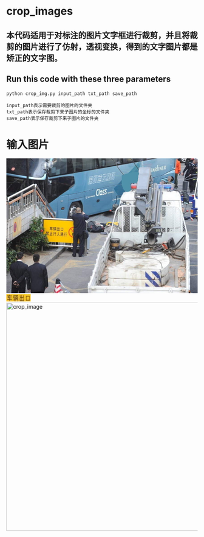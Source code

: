 crop_images
=====
本代码适用于对标注的图片文字框进行裁剪，并且将裁剪的图片进行了仿射，透视变换，得到的文字图片都是矫正的文字图。
--------
Run this code with these three parameters
-------
```
python crop_img.py input_path txt_path save_path
```
    input_path表示需要裁剪的图片的文件夹
    txt_path表示保存裁剪下来子图片的坐标的文件夹
    save_path表示保存裁剪下来子图片的文件夹
# 输入图片
![image](https://github.com/zcswdt/crop_images/raw/master/input_path/tr_img_03001.jpg)
![image](https://github.com/zcswdt/crop_images/blob/master/save_path/tr_img_03001_p1.jpg)
<img src="./save_path/*.jpg" width="1000" height="600" title="crop_image">
